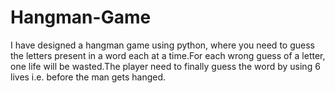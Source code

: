 # Hangman-Game
I have designed a hangman game using python, where you need to guess the letters present in a word each at a time.For each wrong guess of a letter, one life will be wasted.The player need to finally guess the word by using 6 lives i.e. before the man gets hanged. 

